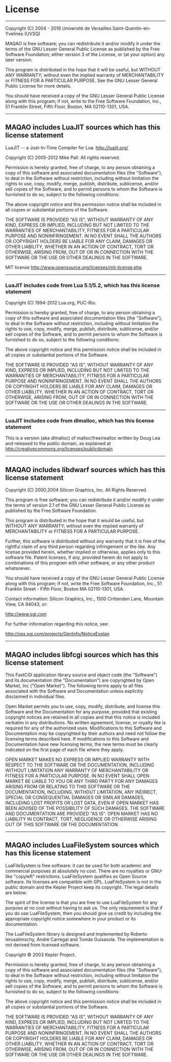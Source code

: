 # License
----
Copyright (C) 2004 - 2018 Université de Versailles Saint-Quentin-en-Yvelines (UVSQ)

MAQAO is free software; you can redistribute it and/or
modify it under the terms of the GNU Lesser General Public License
as published by the Free Software Foundation; either version 3
of the License, or (at your option) any later version.

This program is distributed in the hope that it will be useful,
but WITHOUT ANY WARRANTY; without even the implied warranty of
MERCHANTABILITY or FITNESS FOR A PARTICULAR PURPOSE.  See the
GNU Lesser General Public License for more details.

You should have received a copy of the GNU Lesser General Public License
along with this program; if not, write to the Free Software
Foundation, Inc., 51 Franklin Street, Fifth Floor, Boston, MA  02110-1301, USA.

----
## MAQAO includes LuaJIT sources which has this license statement

LuaJIT -- a Just-In-Time Compiler for Lua. http://luajit.org/

Copyright (C) 2005-2012 Mike Pall. All rights reserved.

Permission is hereby granted, free of charge, to any person obtaining a copy
of this software and associated documentation files (the "Software"), to deal
in the Software without restriction, including without limitation the rights
to use, copy, modify, merge, publish, distribute, sublicense, and/or sell
copies of the Software, and to permit persons to whom the Software is
furnished to do so, subject to the following conditions:

The above copyright notice and this permission notice shall be included in
all copies or substantial portions of the Software.

THE SOFTWARE IS PROVIDED "AS IS", WITHOUT WARRANTY OF ANY KIND, EXPRESS OR
IMPLIED, INCLUDING BUT NOT LIMITED TO THE WARRANTIES OF MERCHANTABILITY,
FITNESS FOR A PARTICULAR PURPOSE AND NONINFRINGEMENT.  IN NO EVENT SHALL THE
AUTHORS OR COPYRIGHT HOLDERS BE LIABLE FOR ANY CLAIM, DAMAGES OR OTHER
LIABILITY, WHETHER IN AN ACTION OF CONTRACT, TORT OR OTHERWISE, ARISING FROM,
OUT OF OR IN CONNECTION WITH THE SOFTWARE OR THE USE OR OTHER DEALINGS IN
THE SOFTWARE.

MIT license http://www.opensource.org/licenses/mit-license.php

----
### LuaJIT includes code from Lua 5.1/5.2, which has this license statement

Copyright (C) 1994-2012 Lua.org, PUC-Rio.

Permission is hereby granted, free of charge, to any person obtaining a copy
of this software and associated documentation files (the "Software"), to deal
in the Software without restriction, including without limitation the rights
to use, copy, modify, merge, publish, distribute, sublicense, and/or sell
copies of the Software, and to permit persons to whom the Software is
furnished to do so, subject to the following conditions:

The above copyright notice and this permission notice shall be included in
all copies or substantial portions of the Software.

THE SOFTWARE IS PROVIDED "AS IS", WITHOUT WARRANTY OF ANY KIND, EXPRESS OR
IMPLIED, INCLUDING BUT NOT LIMITED TO THE WARRANTIES OF MERCHANTABILITY,
FITNESS FOR A PARTICULAR PURPOSE AND NONINFRINGEMENT.  IN NO EVENT SHALL THE
AUTHORS OR COPYRIGHT HOLDERS BE LIABLE FOR ANY CLAIM, DAMAGES OR OTHER
LIABILITY, WHETHER IN AN ACTION OF CONTRACT, TORT OR OTHERWISE, ARISING FROM,
OUT OF OR IN CONNECTION WITH THE SOFTWARE OR THE USE OR OTHER DEALINGS IN
THE SOFTWARE.

----
### LuaJIT includes code from dlmalloc, which has this license statement

This is a version (aka dlmalloc) of malloc/free/realloc written by
Doug Lea and released to the public domain, as explained at
http://creativecommons.org/licenses/publicdomain

----
## MAQAO includes libdwarf sources which has this license statement

Copyright (C) 2000,2004 Silicon Graphics, Inc.  All Rights Reserved.

This program is free software; you can redistribute it and/or modify it
under the terms of version 2.1 of the GNU Lesser General Public License
as published by the Free Software Foundation.

This program is distributed in the hope that it would be useful, but
WITHOUT ANY WARRANTY; without even the implied warranty of
MERCHANTABILITY or FITNESS FOR A PARTICULAR PURPOSE.

Further, this software is distributed without any warranty that it is
free of the rightful claim of any third person regarding infringement
or the like.  Any license provided herein, whether implied or
otherwise, applies only to this software file.  Patent licenses, if
any, provided herein do not apply to combinations of this program with
other software, or any other product whatsoever.

You should have received a copy of the GNU Lesser General Public
License along with this program; if not, write the Free Software
Foundation, Inc., 51 Franklin Street - Fifth Floor, Boston MA 02110-1301,
USA.

Contact information:  Silicon Graphics, Inc., 1500 Crittenden Lane,
Mountain View, CA 94043, or:

http://www.sgi.com

For further information regarding this notice, see:

http://oss.sgi.com/projects/GenInfo/NoticeExplan

----
## MAQAO includes libfcgi sources which has this license statement

This FastCGI application library source and object code (the
"Software") and its documentation (the "Documentation") are
copyrighted by Open Market, Inc ("Open Market").  The following terms
apply to all files associated with the Software and Documentation
unless explicitly disclaimed in individual files.

Open Market permits you to use, copy, modify, distribute, and license
this Software and the Documentation for any purpose, provided that
existing copyright notices are retained in all copies and that this
notice is included verbatim in any distributions.  No written
agreement, license, or royalty fee is required for any of the
authorized uses.  Modifications to this Software and Documentation may
be copyrighted by their authors and need not follow the licensing
terms described here.  If modifications to this Software and
Documentation have new licensing terms, the new terms must be clearly
indicated on the first page of each file where they apply.

OPEN MARKET MAKES NO EXPRESS OR IMPLIED WARRANTY WITH RESPECT TO THE
SOFTWARE OR THE DOCUMENTATION, INCLUDING WITHOUT LIMITATION ANY
WARRANTY OF MERCHANTABILITY OR FITNESS FOR A PARTICULAR PURPOSE.  IN
NO EVENT SHALL OPEN MARKET BE LIABLE TO YOU OR ANY THIRD PARTY FOR ANY
DAMAGES ARISING FROM OR RELATING TO THIS SOFTWARE OR THE
DOCUMENTATION, INCLUDING, WITHOUT LIMITATION, ANY INDIRECT, SPECIAL OR
CONSEQUENTIAL DAMAGES OR SIMILAR DAMAGES, INCLUDING LOST PROFITS OR
LOST DATA, EVEN IF OPEN MARKET HAS BEEN ADVISED OF THE POSSIBILITY OF
SUCH DAMAGES.  THE SOFTWARE AND DOCUMENTATION ARE PROVIDED "AS IS".
OPEN MARKET HAS NO LIABILITY IN CONTRACT, TORT, NEGLIGENCE OR
OTHERWISE ARISING OUT OF THIS SOFTWARE OR THE DOCUMENTATION.

----
## MAQAO includes LuaFileSystem sources which has this license statement

LuaFileSystem is free software: it can be used for both academic and commercial 
purposes at absolutely no cost. There are no royalties or GNU-like "copyleft" 
restrictions. LuaFileSystem qualifies as Open Source software. Its licenses are 
compatible with GPL. LuaFileSystem is not in the public domain and the Kepler Project 
keep its copyright. The legal details are below.

The spirit of the license is that you are free to use LuaFileSystem for any purpose 
at no cost without having to ask us. The only requirement is that if you do use 
LuaFileSystem, then you should give us credit by including the appropriate copyright 
notice somewhere in your product or its documentation.

The LuaFileSystem library is designed and implemented by Roberto Ierusalimschy, 
André Carregal and Tomás Guisasola. The implementation is not derived from 
licensed software.

Copyright © 2003 Kepler Project.

Permission is hereby granted, free of charge, to any person obtaining a copy of 
this software and associated documentation files (the "Software"), to deal in 
the Software without restriction, including without limitation the rights to use, 
copy, modify, merge, publish, distribute, sublicense, and/or sell copies of the 
Software, and to permit persons to whom the Software is furnished to do so, subject 
to the following conditions:

The above copyright notice and this permission notice shall be included in all copies 
or substantial portions of the Software.

THE SOFTWARE IS PROVIDED "AS IS", WITHOUT WARRANTY OF ANY KIND, EXPRESS OR IMPLIED, 
INCLUDING BUT NOT LIMITED TO THE WARRANTIES OF MERCHANTABILITY, FITNESS FOR A PARTICULAR 
PURPOSE AND NONINFRINGEMENT. IN NO EVENT SHALL THE AUTHORS OR COPYRIGHT HOLDERS BE 
LIABLE FOR ANY CLAIM, DAMAGES OR OTHER LIABILITY, WHETHER IN AN ACTION OF CONTRACT, 
TORT OR OTHERWISE, ARISING FROM, OUT OF OR IN CONNECTION WITH THE SOFTWARE OR THE USE 
OR OTHER DEALINGS IN THE SOFTWARE.
